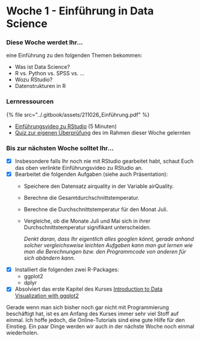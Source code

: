 # Woche 1 - Einführung in Data Science

### Diese Woche werdet Ihr...

eine Einführung zu den folgenden Themen bekommen:

* Was ist Data Science?&#x20;
* R vs. Python vs. SPSS vs. ...
* Wozu RStudio?
* Datenstrukturen in R

### Lernressourcen

{% file src="../.gitbook/assets/211026_Einführung.pdf" %}

* [Einführungsvideo zu RStudio](https://www.youtube.com/watch?v=QvBo1RBptvY) (5 Minuten)
* [Quiz zur eigenen Überprüfung](https://forms.office.com/Pages/ResponsePage.aspx?id=o8B0DUIn4UCcYfg2EvvW945sLsRCRj5HsCC5DsYMVPZUNktUU0NRWUFNR1kzS0RDTjVUVVhPTEZZNC4u) des im Rahmen dieser Woche gelernten

### Bis zur nächsten Woche solltet Ihr...

* [x] Insbesondere falls Ihr noch nie mit RStudio gearbeitet habt, schaut Euch das oben verlinkte Einführungsvideo zu RStudio an.
* [x] Bearbeitet die folgenden Aufgaben (siehe auch Präsentation):
  * Speichere den Datensatz airquality in der Variable airQuality.
  * Berechne die Gesamtdurchschnittstemperatur.
  * Berechne die Durchschnittstemperatur für den Monat Juli.
  *   Vergleiche, ob die Monate Juli und Mai sich in ihrer Durchschnittstemperatur signifikant unterscheiden.

      _Denkt daran, dass Ihr eigentlich alles googlen könnt, gerade anhand solcher vergleichsweise leichten Aufgaben kann man gut lernen wie man die Berechnungen bzw. den Programmcode von anderen für sich abändern kann._
* [x] Installiert die folgenden zwei R-Packages:
  * ggplot2
  * dplyr
* [x] Absolviert das erste Kapitel des Kurses [Introduction to Data Visualization with ggplot2](https://campus.datacamp.com/courses/data-visualization-with-ggplot2-1)

Gerade wenn man sich bisher noch gar nicht mit Programmierung beschäftigt hat, ist es am Anfang des Kurses immer sehr viel Stoff auf einmal. Ich hoffe jedoch, die Online-Tutorials sind eine gute Hilfe für den Einstieg. Ein paar Dinge werden wir auch in der nächste Woche noch einmal wiederholen.
